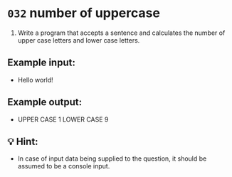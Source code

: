# `032` number of uppercase

1. Write a program that accepts a sentence and calculates the number of upper case letters and lower case letters.

## Example input:

+ Hello world!

## Example output:

+ UPPER CASE 1
  LOWER CASE 9

## 💡 Hint:

+ In case of input data being supplied to the question, it should be assumed to be a console input.